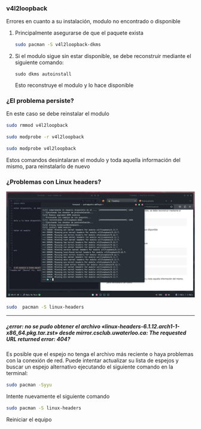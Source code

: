 ### v4l2loopback

Errores en cuanto a su instalación, modulo no encontrado o disponible

1) Principalmente asegurarse de que el paquete exista

    ```sh
    sudo pacman -S v4l2loopback-dkms
    ```
2) Si el modulo sigue sin estar disponible, se debe reconstruir mediante el siguiente comando:

    ```
    sudo dkms autoinstall
    ```
    Esto reconstruye el modulo y lo hace disponible

### ¿El problema persiste?

En este caso se debe reinstalar el modulo

```sh
sudo rmmod v4l2loopback
```


```sh
sudo modprobe -r v4l2loopback
```

```sh
sudo modprobe v4l2loopback
```

Estos comandos desintalaran el modulo y toda aquella información del mismo, para reinstalarlo de nuevo

### ¿Problemas con Linux headers?

![imagen acerca del error de linux header](./modulo.png)

```sh
sudo  pacman -S linux-headers
```

<hr>

##### ¿error: no se pudo obtener el archivo «linux-headers-6.1.12.arch1-1-x86_64.pkg.tar.zst» desde mirror.csclub.uwaterloo.ca: The requested URL returned error: 404?

Es posible que el espejo no tenga el archivo más reciente o haya problemas con la conexión de red. Puede intentar actualizar su lista de espejos y buscar un espejo alternativo ejecutando el siguiente comando en la terminal:

```sh
sudo pacman -Syyu
```

Intente nuevamente el siguiente comando

```sh
sudo pacman -S linux-headers
```
 Reiniciar el equipo
